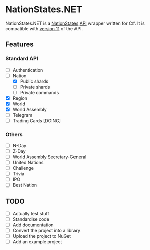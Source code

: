 # NationStates.NET

NationStates.NET is a [NationStates](https://nationstates.net) [API](https://nationstates.net/pages/api) wrapper written for C#. It is compatible with [version 11](https://www.nationstates.net/cgi-bin/api.cgi?a=version) of the API. 

## Features

### Standard API
- [ ] Authentication
- [ ] Nation
  - [X] Public shards
  - [ ] Private shards
  - [ ] Private commands
- [X] Region
- [X] World
- [X] World Assembly
- [ ] Telegram
- [ ] Trading Cards [DOING]

### Others
- [ ] N-Day
- [ ] Z-Day
- [ ] World Assembly Secretary-General
- [ ] United Nations
- [ ] Challenge
- [ ] Trivia
- [ ] IPO
- [ ] Best Nation

## TODO
- [ ] Actually test stuff
- [ ] Standardise code
- [ ] Add documentation
- [ ] Convert the project into a library
- [ ] Upload the project to NuGet
- [ ] Add an example project
